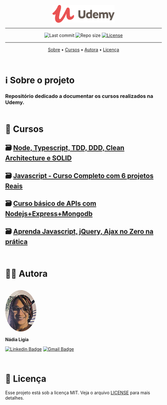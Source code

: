 <p align="center"><img src="./assets/logo.png" width=200></p>

---

<p align="center">
  <img alt="Last commit" src="https://img.shields.io/github/last-commit/nlnadialigia/udemy" />

  <img alt="Repo size" src="https://img.shields.io/github/repo-size/nlnadialigia/udemy"/>
   
  <a href="./license.md">
  <img alt="License" src="https://img.shields.io/badge/License-MIT-informational"/>
  </a>
</p>

---

<p align="center">
  <a href="#-information_source-sobre-o-projeto">Sobre</a> •
  <a href="#-open_file_folder-cursos">Cursos</a> • 
  <a href="#-woman_office_worker-autora">Autora</a> • 
  <a href="#-pencil-licença">Licença</a>
</p>
<br>

# ℹ️ Sobre o projeto 

<h3>Repositório dedicado a documentar os cursos realizados na Udemy.<br>

<br>

# 📂 Cursos

## 🗃️ [Node, Typescript, TDD, DDD, Clean Architecture e SOLID](./clean-node-api)

## 🗃️ [Javascript - Curso Completo com 6 projetos Reais](./js-full)

## 🗃️ [Curso básico de APIs com Nodejs+Express+Mongodb](./api-node-mongodb)

## 🗃️ [Aprenda Javascript, jQuery, Ajax no Zero na prática](./jjaz)

<br>



# 👩‍💼 Autora
<br>

 <img style="border-radius: 50%;" src="./assets/picture.jpg" width="100px;" alt="Picture"/>
 <p><b>Nádia Ligia</b></p>

 [![Linkedin Badge](https://img.shields.io/badge/-nlnadialigia-blueviolet?style=flat&logo=Linkedin&logoColor=white&link=https://www.linkedin.com/in/nlnadialigia/)](https://www.linkedin.com/in/nlnadialigia/) 
[![Gmail Badge](https://img.shields.io/badge/-nlnadialigia@gmail.com-blueviolet?style=flat&logo=Gmail&logoColor=white&link=mailto:nlnadialigia@gmail.com)](mailto:nlnadialigia@gmail.com)

<br>

# 📝 Licença

Esse projeto está sob a licença MIT. Veja o arquivo [LICENSE](LICENSE) para mais detalhes.
